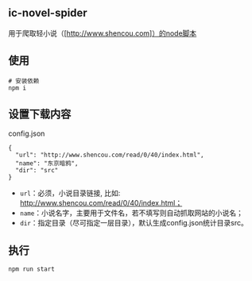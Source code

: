 ## ic-novel-spider
用于爬取轻小说（[http://www.shencou.com]）的node脚本

## 使用
```
# 安装依赖
npm i
```

## 设置下载内容

config.json
```
{
  "url": "http://www.shencou.com/read/0/40/index.html",
  "name": "东京暗鸦",
  "dir": "src"
}

```
- `url`：必须，小说目录链接, 比如: http://www.shencou.com/read/0/40/index.html；
- `name`：小说名字，主要用于文件名，若不填写则自动抓取网站的小说名；
- `dir`：指定目录（尽可指定一层目录），默认生成config.json统计目录src。

## 执行
```
npm run start
```

[http://www.shencou.com]: http://www.shencou.com